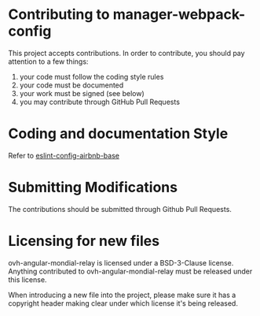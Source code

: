 # Contributing to manager-webpack-config

This project accepts contributions. In order to contribute, you should
pay attention to a few things:

1. your code must follow the coding style rules
3. your code must be documented
4. your work must be signed (see below)
5. you may contribute through GitHub Pull Requests

# Coding and documentation Style

Refer to [eslint-config-airbnb-base](https://github.com/airbnb/javascript/tree/master/packages/eslint-config-airbnb-base)

# Submitting Modifications

The contributions should be submitted through Github Pull Requests.

# Licensing for new files

ovh-angular-mondial-relay is licensed under a BSD-3-Clause license. Anything
contributed to ovh-angular-mondial-relay must be released under this license.

When introducing a new file into the project, please make sure it has a
copyright header making clear under which license it's being released.

